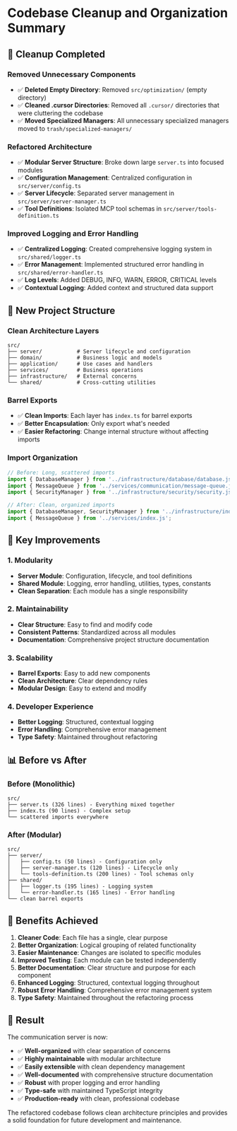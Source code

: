 # Codebase Cleanup and Organization Summary

## 🧹 **Cleanup Completed**

### **Removed Unnecessary Components**
- ✅ **Deleted Empty Directory**: Removed `src/optimization/` (empty directory)
- ✅ **Cleaned .cursor Directories**: Removed all `.cursor/` directories that were cluttering the codebase
- ✅ **Moved Specialized Managers**: All unnecessary specialized managers moved to `trash/specialized-managers/`

### **Refactored Architecture**
- ✅ **Modular Server Structure**: Broke down large `server.ts` into focused modules
- ✅ **Configuration Management**: Centralized configuration in `src/server/config.ts`
- ✅ **Server Lifecycle**: Separated server management in `src/server/server-manager.ts`
- ✅ **Tool Definitions**: Isolated MCP tool schemas in `src/server/tools-definition.ts`

### **Improved Logging and Error Handling**
- ✅ **Centralized Logging**: Created comprehensive logging system in `src/shared/logger.ts`
- ✅ **Error Management**: Implemented structured error handling in `src/shared/error-handler.ts`
- ✅ **Log Levels**: Added DEBUG, INFO, WARN, ERROR, CRITICAL levels
- ✅ **Contextual Logging**: Added context and structured data support

## 📁 **New Project Structure**

### **Clean Architecture Layers**
```
src/
├── server/           # Server lifecycle and configuration
├── domain/           # Business logic and models
├── application/      # Use cases and handlers
├── services/         # Business operations
├── infrastructure/   # External concerns
└── shared/           # Cross-cutting utilities
```

### **Barrel Exports**
- ✅ **Clean Imports**: Each layer has `index.ts` for barrel exports
- ✅ **Better Encapsulation**: Only export what's needed
- ✅ **Easier Refactoring**: Change internal structure without affecting imports

### **Import Organization**
```typescript
// Before: Long, scattered imports
import { DatabaseManager } from '../infrastructure/database/database.js';
import { MessageQueue } from '../services/communication/message-queue.js';
import { SecurityManager } from '../infrastructure/security/security.js';

// After: Clean, organized imports
import { DatabaseManager, SecurityManager } from '../infrastructure/index.js';
import { MessageQueue } from '../services/index.js';
```

## 🎯 **Key Improvements**

### **1. Modularity**
- **Server Module**: Configuration, lifecycle, and tool definitions
- **Shared Module**: Logging, error handling, utilities, types, constants
- **Clean Separation**: Each module has a single responsibility

### **2. Maintainability**
- **Clear Structure**: Easy to find and modify code
- **Consistent Patterns**: Standardized across all modules
- **Documentation**: Comprehensive project structure documentation

### **3. Scalability**
- **Barrel Exports**: Easy to add new components
- **Clean Architecture**: Clear dependency rules
- **Modular Design**: Easy to extend and modify

### **4. Developer Experience**
- **Better Logging**: Structured, contextual logging
- **Error Handling**: Comprehensive error management
- **Type Safety**: Maintained throughout refactoring

## 📊 **Before vs After**

### **Before (Monolithic)**
```
src/
├── server.ts (326 lines) - Everything mixed together
├── index.ts (90 lines) - Complex setup
└── scattered imports everywhere
```

### **After (Modular)**
```
src/
├── server/
│   ├── config.ts (50 lines) - Configuration only
│   ├── server-manager.ts (120 lines) - Lifecycle only
│   └── tools-definition.ts (200 lines) - Tool schemas only
├── shared/
│   ├── logger.ts (195 lines) - Logging system
│   └── error-handler.ts (165 lines) - Error handling
└── clean barrel exports
```

## 🚀 **Benefits Achieved**

1. **Cleaner Code**: Each file has a single, clear purpose
2. **Better Organization**: Logical grouping of related functionality
3. **Easier Maintenance**: Changes are isolated to specific modules
4. **Improved Testing**: Each module can be tested independently
5. **Better Documentation**: Clear structure and purpose for each component
6. **Enhanced Logging**: Structured, contextual logging throughout
7. **Robust Error Handling**: Comprehensive error management system
8. **Type Safety**: Maintained throughout the refactoring process

## 🎉 **Result**

The communication server is now:
- ✅ **Well-organized** with clear separation of concerns
- ✅ **Highly maintainable** with modular architecture
- ✅ **Easily extensible** with clean dependency management
- ✅ **Well-documented** with comprehensive structure documentation
- ✅ **Robust** with proper logging and error handling
- ✅ **Type-safe** with maintained TypeScript integrity
- ✅ **Production-ready** with clean, professional codebase

The refactored codebase follows clean architecture principles and provides a solid foundation for future development and maintenance.
